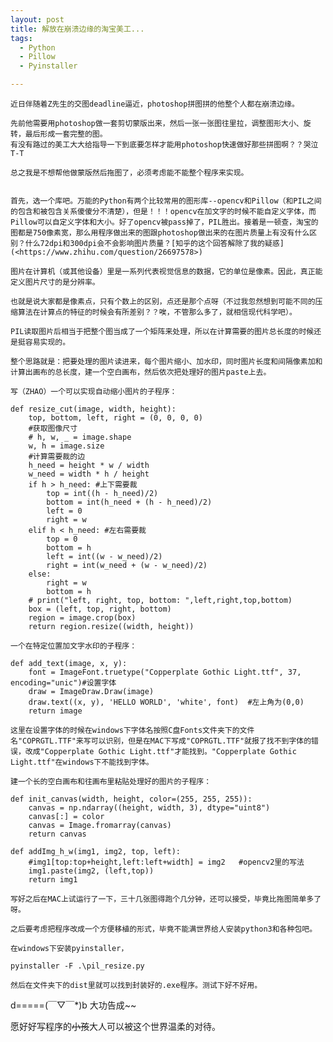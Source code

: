 ```yaml
---
layout: post
title: 解放在崩溃边缘的淘宝美工...
tags:
  - Python
  - Pillow
  - Pyinstaller

---
```


    近日伴随着Z先生的交图deadline逼近，photoshop拼图拼的他整个人都在崩溃边缘。

    先前他需要用photoshop做一套剪切蒙版出来，然后一张一张图往里拉，调整图形大小、旋转，最后形成一套完整的图。
    有没有路过的美工大大给指导一下到底要怎样才能用photoshop快速做好那些拼图啊？？哭泣T-T

    总之我是不想帮他做蒙版然后拖图了，必须考虑能不能整个程序来实现。


    首先，选一个库吧。万能的Python有两个比较常用的图形库--opencv和Pillow（和PIL之间的包含和被包含关系傻傻分不清楚），但是！！！opencv在加文字的时候不能自定义字体，而Pillow可以自定义字体和大小。好了opencv被pass掉了，PIL胜出。接着是一顿查，淘宝的图都是750像素宽，那么用程序做出来的图跟photoshop做出来的在图片质量上有没有什么区别？什么72dpi和300dpi会不会影响图片质量？[知乎的这个回答解除了我的疑惑](<https://www.zhihu.com/question/26697578>)

`图片在计算机（或其他设备）里是一系列代表视觉信息的数据，它的单位是像素。因此，真正能定义图片尺寸的是分辨率。`

    也就是说大家都是像素点，只有个数上的区别，点还是那个点呀（不过我忽然想到可能不同的压缩算法在计算点的特征的时候会有所差别？？唉，不管那么多了，就相信现代科学吧）。

    PIL读取图片后相当于把整个图当成了一个矩阵来处理，所以在计算需要的图片总长度的时候还是挺容易实现的。

    整个思路就是：把要处理的图片读进来，每个图片缩小、加水印，同时图片长度和间隔像素加和计算出画布的总长度，建一个空白画布，然后依次把处理好的图片paste上去。

    写（ZHAO）一个可以实现自动缩小图片的子程序：


```
def resize_cut(image, width, height):
    top, bottom, left, right = (0, 0, 0, 0)
    #获取图像尺寸
    # h, w, _ = image.shape
    w, h = image.size
    #计算需要裁的边
    h_need = height * w / width
    w_need = width * h / height
    if h > h_need: #上下需要裁
        top = int((h - h_need)/2)
        bottom = int(h_need + (h - h_need)/2)
        left = 0
        right = w
    elif h < h_need: #左右需要裁
        top = 0
        bottom = h
        left = int((w - w_need)/2)
        right = int(w_need + (w - w_need)/2)
    else:
        right = w
        bottom = h
    # print("left, right, top, bottom: ",left,right,top,bottom)
    box = (left, top, right, bottom)
    region = image.crop(box)
    return region.resize((width, height))
```

    一个在特定位置加文字水印的子程序：


```
def add_text(image, x, y):
    font = ImageFont.truetype("Copperplate Gothic Light.ttf", 37, encoding="unic")#设置字体
    draw = ImageDraw.Draw(image)
    draw.text((x, y), 'HELLO WORLD', 'white', font)  #左上角为(0,0)
    return image
```    

    这里在设置字体的时候在windows下字体名按照C盘Fonts文件夹下的文件名"COPRGTL.TTF"来写可以识别，但是在MAC下写成"COPRGTL.TTF"就报了找不到字体的错误，改成"Copperplate Gothic Light.ttf"才能找到。"Copperplate Gothic Light.ttf"在windows下不能找到字体。

    建一个长的空白画布和往画布里粘贴处理好的图片的子程序：

```
def init_canvas(width, height, color=(255, 255, 255)):
    canvas = np.ndarray((height, width, 3), dtype="uint8")
    canvas[:] = color
    canvas = Image.fromarray(canvas)
    return canvas

def addImg_h_w(img1, img2, top, left):
    #img1[top:top+height,left:left+width] = img2   #opencv2里的写法
    img1.paste(img2, (left,top))
    return img1
```

    写好之后在MAC上试运行了一下，三十几张图得跑个几分钟，还可以接受，毕竟比拖图简单多了呀。

    之后要考虑把程序改成一个方便移植的形式，毕竟不能满世界给人安装python3和各种包吧。

    在windows下安装pyinstaller，

```
pyinstaller -F .\pil_resize.py
```

    然后在文件夹下的dist里就可以找到封装好的.exe程序。测试下好不好用。


d=====(￣▽￣*)b 大功告成~~





愿好好写程序的~~小孩~~大人可以被这个世界温柔的对待。

